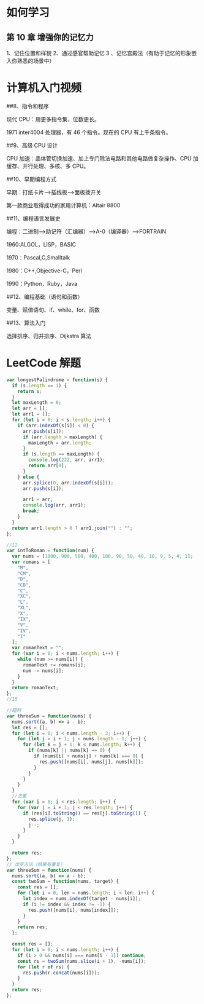# 如何学习

## 第 10 章 增强你的记忆力

1、记住位置和样貌
2、通过感官帮助记忆
3 、记忆宫殿法（有助于记忆的形象嵌入你熟悉的场景中）

# 计算机入门视频

##8、指令和程序

现代 CPU：用更多指令集，位数更长。

1971 inter4004 处理器，有 46 个指令。现在的 CPU 有上千条指令。

##9、高级 CPU 设计

CPU 加速：晶体管切换加速、加上专门除法电路和其他电路做复杂操作、CPU 加缓存、并行处理、多核、多 CPU。

##10、早期编程方式

早期：打纸卡片——>插线板——>面板拨开关

第一款商业取得成功的家用计算机：Altair 8800

##11、编程语言发展史

编程：二进制——>助记符（汇编器）——>A-0（编译器）——>FORTRAIN

1960:ALGOL，LISP，BASIC

1970：Pascal,C,Smalltalk

1980：C++,Objective-C，Perl

1990：Python，Ruby，Java

##12、编程基础（语句和函数）

变量、赋值语句、if、while、for、函数

##13、算法入门

选择排序、归并排序、Dijkstra 算法

# LeetCode 解题

```javascript
var longestPalindrome = function(s) {
  if (s.length == 1) {
    return s;
  }
  let maxLength = 0;
  let arr = [];
  let arr1 = [];
  for (let i = 0; i < s.length; i++) {
    if (arr.indexOf(s[i]) < 0) {
      arr.push(s[i]);
      if (arr.length > maxLength) {
        maxLength = arr.length;
      }
      if (s.length == maxLength) {
        console.log(222, arr, arr1);
        return arr[0];
      }
    } else {
      arr.splice(0, arr.indexOf(s[i]));
      arr.push(s[i]);

      arr1 = arr;
      console.log(arr, arr1);
      break;
    }
  }
  return arr1.length > 0 ? arr1.join("") : "";
};

//12
var intToRoman = function(num) {
  var nums = [1000, 900, 500, 400, 100, 90, 50, 40, 10, 9, 5, 4, 1];
  var romans = [
    "M",
    "CM",
    "D",
    "CD",
    "C",
    "XC",
    "L",
    "XL",
    "X",
    "IX",
    "V",
    "IV",
    "I"
  ];
  var romanText = "";
  for (var i = 0; i < nums.length; i++) {
    while (num >= nums[i]) {
      romanText += romans[i];
      num -= nums[i];
    }
  }
  return romanText;
};
//15

//超时
var threeSum = function(nums) {
  nums.sort((a, b) => a - b);
  let res = [];
  for (let i = 0; i < nums.length - 2; i++) {
    for (let j = i + 1; j < nums.length - 1; j++) {
      for (let k = j + 1; k < nums.length; k++) {
        if (nums[k] || nums[k] == 0) {
          if (nums[i] + nums[j] + nums[k] === 0) {
            res.push([nums[i], nums[j], nums[k]]);
          }
        }
      }
    }
  }
  //去重
  for (var i = 0; i < res.length; i++) {
    for (var j = i + 1; j < res.length; j++) {
      if (res[i].toString() == res[j].toString()) {
        res.splice(j, 1);
        j--;
      }
    }
  }

  return res;
};
// 改变方法（结果有重复）
var threeSum = function(nums) {
  nums.sort((a, b) => a - b);
  const twoSum = function(nums, target) {
    const res = [];
    for (let i = 0, len = nums.length; i < len; i++) {
      let index = nums.indexOf(target - nums[i]);
      if (i != index && index != -1) {
        res.push([nums[i], nums[index]]);
      }
    }
    return res;
  };

  const res = [];
  for (let i = 0; i < nums.length; i++) {
    if (i > 0 && nums[i] === nums[i - 1]) continue;
    const rs = twoSum(nums.slice(i + 1), -nums[i]);
    for (let r of rs) {
      res.push(r.concat(nums[i]));
    }
  }
  return res;
};
```
